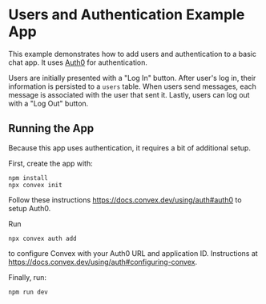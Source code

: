 # Users and Authentication Example App

This example demonstrates how to add users and authentication to a basic chat
app. It uses [Auth0](https://auth0.com/authentication) for authentication.

Users are initially presented with a "Log In" button. After user's log in, their
information is persisted to a `users` table. When users send messages, each
message is associated with the user that sent it. Lastly, users can log out with
a "Log Out" button.

## Running the App

Because this app uses authentication, it requires a bit of additional setup.

First, create the app with:

```
npm install
npx convex init
```

Follow these instructions https://docs.convex.dev/using/auth#auth0 to setup
Auth0.

Run

```
npx convex auth add
```

to configure Convex with your Auth0 URL and application ID. Instructions at
https://docs.convex.dev/using/auth#configuring-convex.

Finally, run:

```
npm run dev

```
